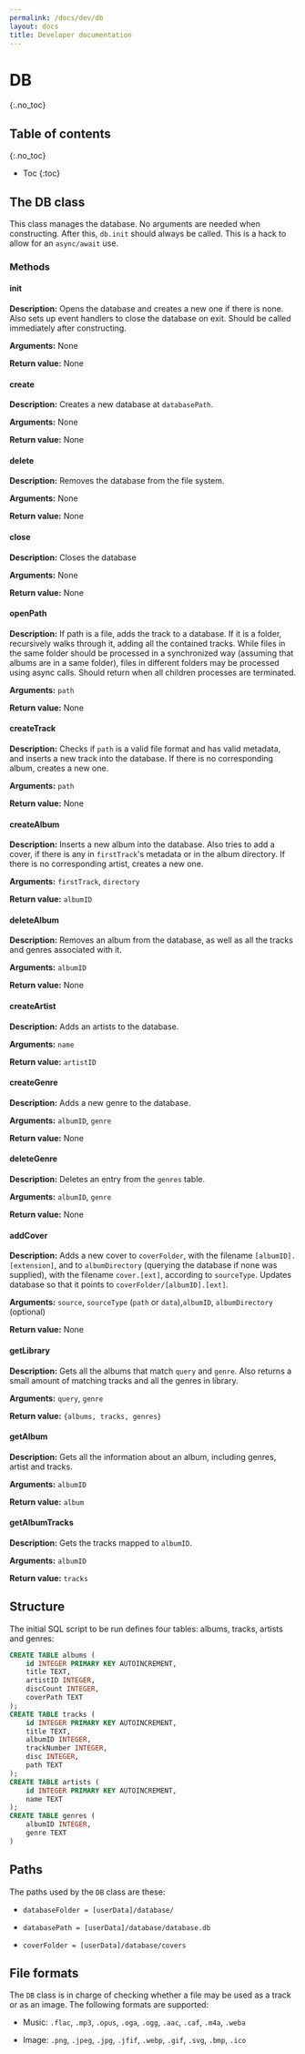 ```yaml
---
permalink: /docs/dev/db
layout: docs
title: Developer documentation
---
```


# DB

{:.no_toc}

## Table of contents

{:.no_toc}

- Toc
  {:toc}

## The DB class

This class manages the database. No arguments are needed when constructing. After this, `db.init` should always be called. This is a hack to allow for an `async/await` use.

### Methods

#### init

**Description:** Opens the database and creates a new one if there is none. Also sets up event handlers to close the database on exit. Should be called immediately after constructing.

**Arguments:** None

**Return value:** None

#### create

**Description:** Creates a new database at `databasePath`.

**Arguments:** None

**Return value:** None

#### delete

**Description:** Removes the database from the file system.

**Arguments:** None

**Return value:** None

#### close

**Description:** Closes the database

**Arguments:** None

**Return value:** None

#### openPath

**Description:** If path is a file, adds the track to a database. If it is a folder, recursively walks through it, adding all the contained tracks. While files in the same folder should be processed in a synchronized way (assuming that albums are in a same folder), files in different folders may be processed using async calls. Should return when all children processes are terminated.

**Arguments:** `path`

**Return value:** None

#### createTrack

**Description:** Checks if `path` is a valid file format and has valid metadata, and inserts a new track into the database. If there is no corresponding album, creates a new one.

**Arguments:** `path`

**Return value:** None

#### createAlbum

**Description:** Inserts a new album into the database. Also tries to add a cover, if there is any in `firstTrack`'s metadata or in the album directory. If there is no corresponding artist, creates a new one.

**Arguments:** `firstTrack`, `directory`

**Return value:** `albumID`

#### deleteAlbum

**Description:** Removes an album from the database, as well as all the tracks and genres associated with it.

**Arguments:** `albumID`

**Return value:** None

#### createArtist

**Description:** Adds an artists to the database.

**Arguments:** `name`

**Return value:** `artistID`

#### createGenre

**Description:** Adds a new genre to the database.

**Arguments:** `albumID`, `genre`

**Return value:** None

#### deleteGenre

**Description:** Deletes an entry from the `genres` table.

**Arguments:** `albumID`, `genre`

**Return value:** None

#### addCover

**Description:** Adds a new cover to `coverFolder`, with the filename `[albumID].[extension]`, and to `albumDirectory` (querying the database if none was supplied), with the filename `cover.[ext]`, according to `sourceType`. Updates database so that it points to `coverFolder/[albumID].[ext]`.

**Arguments:** `source`, `sourceType` (`path` or `data`),`albumID`, `albumDirectory` (optional)

**Return value:** None

#### getLibrary

**Description:** Gets all the albums that match `query` and `genre`. Also returns a small amount of matching tracks and all the genres in library.

**Arguments:** `query`, `genre`

**Return value:** `{albums, tracks, genres}`

#### getAlbum

**Description:** Gets all the information about an album, including genres, artist and tracks.

**Arguments:** `albumID`

**Return value:** `album`

#### getAlbumTracks

**Description:** Gets the tracks mapped to `albumID`.

**Arguments:** `albumID`

**Return value:** `tracks`

## Structure

The initial SQL script to be run defines four tables: albums, tracks, artists and genres:

```sql
CREATE TABLE albums (
    id INTEGER PRIMARY KEY AUTOINCREMENT,
    title TEXT,
    artistID INTEGER,
    discCount INTEGER,
    coverPath TEXT
);
CREATE TABLE tracks (
    id INTEGER PRIMARY KEY AUTOINCREMENT,
    title TEXT,
    albumID INTEGER,
    trackNumber INTEGER,
    disc INTEGER,
    path TEXT
);
CREATE TABLE artists (
    id INTEGER PRIMARY KEY AUTOINCREMENT,
    name TEXT
);
CREATE TABLE genres (
    albumID INTEGER,
    genre TEXT
)
```

## Paths

The paths used by the `DB` class are these:

- `databaseFolder = [userData]/database/`

- `databasePath = [userData]/database/database.db`

- `coverFolder = [userData]/database/covers`

## File formats

The `DB` class is in charge of checking whether a file may be used as a track or as an image. The following formats are supported:

- Music: `.flac`, `.mp3`, `.opus`, `.oga`, `.ogg`, `.aac`, `.caf`, `.m4a`, `.weba`

- Image: `.png`, `.jpeg`, `.jpg`, `.jfif`, `.webp`, `.gif`, `.svg`, `.bmp`, `.ico`
